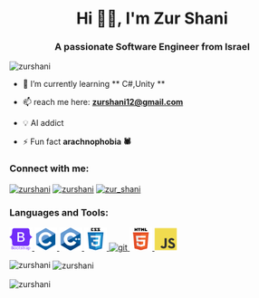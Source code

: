 <h1 align="center">Hi 👋🏻, I'm Zur Shani</h1>
<h3 align="center">A passionate Software Engineer from Israel</h3>

<p align="left"> <img src="https://komarev.com/ghpvc/?username=zurshani&label=Profile%20views&color=0e75b6&style=flat" alt="zurshani" /> </p>

- 🌱 I’m currently learning ** C#,Unity **

- 📫  reach me here: **zurshani12@gmail.com**

- 💡 AI addict 

- ⚡ Fun fact **arachnophobia 🕷️**

<h3 align="left">Connect with me:</h3>
<p align="left">
<a href="https://linkedin.com/in/zur-shani/" target="blank"><img align="center" src="https://raw.githubusercontent.com/rahuldkjain/github-profile-readme-generator/master/src/images/icons/Social/linked-in-alt.svg" alt="zurshani" height="30" width="40" /></a>
<a href="https://fb.com/zurshani" target="blank"><img align="center" src="https://raw.githubusercontent.com/rahuldkjain/github-profile-readme-generator/master/src/images/icons/Social/facebook.svg" alt="zurshani" height="30" width="40" /></a>
<a href="https://instagram.com/zur_shani" target="blank"><img align="center" src="https://raw.githubusercontent.com/rahuldkjain/github-profile-readme-generator/master/src/images/icons/Social/instagram.svg" alt="zur_shani" height="30" width="40" /></a>
</p>

<h3 align="left">Languages and Tools:</h3>
<p align="left"> <a href="https://getbootstrap.com" target="_blank" rel="noreferrer"> <img src="https://raw.githubusercontent.com/devicons/devicon/master/icons/bootstrap/bootstrap-plain-wordmark.svg" alt="bootstrap" width="40" height="40"/> </a> <a href="https://www.cprogramming.com/" target="_blank" rel="noreferrer"> <img src="https://raw.githubusercontent.com/devicons/devicon/master/icons/c/c-original.svg" alt="c" width="40" height="40"/> </a> <a href="https://www.w3schools.com/cpp/" target="_blank" rel="noreferrer"> <img src="https://raw.githubusercontent.com/devicons/devicon/master/icons/cplusplus/cplusplus-original.svg" alt="cplusplus" width="40" height="40"/> </a> <a href="https://www.w3schools.com/css/" target="_blank" rel="noreferrer"> <img src="https://raw.githubusercontent.com/devicons/devicon/master/icons/css3/css3-original-wordmark.svg" alt="css3" width="40" height="40"/> </a> <a href="https://git-scm.com/" target="_blank" rel="noreferrer"> <img src="https://www.vectorlogo.zone/logos/git-scm/git-scm-icon.svg" alt="git" width="40" height="40"/> </a> <a href="https://www.w3.org/html/" target="_blank" rel="noreferrer"> <img src="https://raw.githubusercontent.com/devicons/devicon/master/icons/html5/html5-original-wordmark.svg" alt="html5" width="40" height="40"/> </a> <a href="https://developer.mozilla.org/en-US/docs/Web/JavaScript" target="_blank" rel="noreferrer"> <img src="https://raw.githubusercontent.com/devicons/devicon/master/icons/javascript/javascript-original.svg" alt="javascript" width="40" height="40"/> </a>

<p><img align="left" src="https://github-readme-stats.vercel.app/api/top-langs?username=zurshani&show_icons=true&locale=en&layout=compact" alt="zurshani" /></p>

<p>&nbsp;<img align="center" src="https://github-readme-stats.vercel.app/api?username=zurshani&show_icons=true&locale=en" alt="zurshani" /></p>

<p><img align="center" src="https://github-readme-streak-stats.herokuapp.com/?user=zurshani&" alt="zurshani" /></p>
